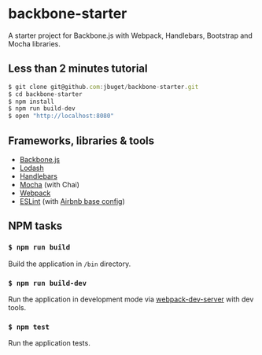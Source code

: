 # backbone-starter
A starter project for Backbone.js with Webpack, Handlebars, Bootstrap and Mocha libraries.

## Less than 2 minutes tutorial

```js
$ git clone git@github.com:jbuget/backbone-starter.git
$ cd backbone-starter
$ npm install
$ npm run build-dev
$ open "http://localhost:8080"
```

## Frameworks, libraries & tools

- [Backbone.js](http://backbonejs.org/)
- [Lodash](https://lodash.com/)
- [Handlebars](http://handlebarsjs.com/)
- [Mocha](https://mochajs.org/) (with Chai)
- [Webpack](https://webpack.github.io/)
- [ESLint](http://eslint.org/) (with [Airbnb base config](https://www.npmjs.com/package/eslint-config-airbnb-base))

## NPM tasks

### `$ npm run build`

Build the application in `/bin` directory.

### `$ npm run build-dev`

Run the application in development mode via [webpack-dev-server](https://webpack.github.io/docs/webpack-dev-server.html) with dev tools.

### `$ npm test`

Run the application tests.
